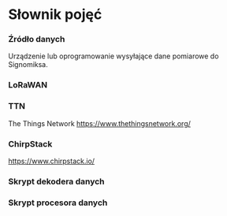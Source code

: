 # Słownik pojęć

### Źródło danych <a id='datasource'></a>
Urządzenie lub oprogramowanie wysyłające dane pomiarowe do Signomiksa.

### LoRaWAN <a id='lorawan'></a>


### TTN <a id='ttn'></a>
The Things Network https://www.thethingsnetwork.org/

### ChirpStack <a id='chirpstack'></a>
https://www.chirpstack.io/

### Skrypt dekodera danych <a id='decoderscript'></a>

### Skrypt procesora danych <a id='procesorscript'></a>

